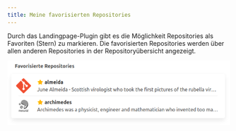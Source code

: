 ```yaml
---
title: Meine favorisierten Repositories
---
```


Durch das Landingpage-Plugin gibt es die Möglichkeit Repositories als Favoriten (Stern) zu markieren.
Die favorisierten Repositories werden über allen anderen Repositories in der Repositoryübersicht angezeigt.

![Favorisierte Repositories](assets/favorites.png)
